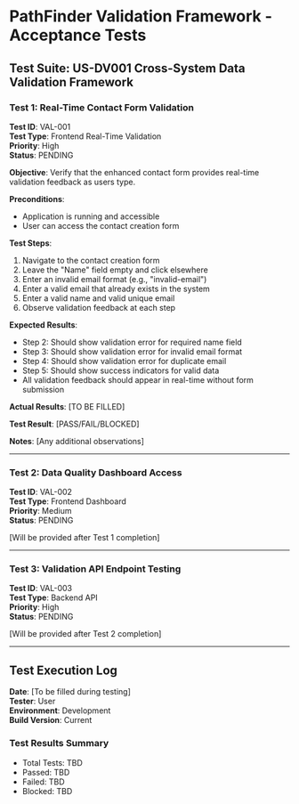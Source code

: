 # PathFinder Validation Framework - Acceptance Tests

## Test Suite: US-DV001 Cross-System Data Validation Framework

### Test 1: Real-Time Contact Form Validation

**Test ID**: VAL-001  
**Test Type**: Frontend Real-Time Validation  
**Priority**: High  
**Status**: PENDING  

**Objective**: Verify that the enhanced contact form provides real-time validation feedback as users type.

**Preconditions**: 
- Application is running and accessible
- User can access the contact creation form

**Test Steps**:
1. Navigate to the contact creation form
2. Leave the "Name" field empty and click elsewhere
3. Enter an invalid email format (e.g., "invalid-email")
4. Enter a valid email that already exists in the system
5. Enter a valid name and valid unique email
6. Observe validation feedback at each step

**Expected Results**:
- Step 2: Should show validation error for required name field
- Step 3: Should show validation error for invalid email format
- Step 4: Should show validation error for duplicate email
- Step 5: Should show success indicators for valid data
- All validation feedback should appear in real-time without form submission

**Actual Results**: [TO BE FILLED]

**Test Result**: [PASS/FAIL/BLOCKED]

**Notes**: [Any additional observations]

---

### Test 2: Data Quality Dashboard Access

**Test ID**: VAL-002  
**Test Type**: Frontend Dashboard  
**Priority**: Medium  
**Status**: PENDING  

[Will be provided after Test 1 completion]

---

### Test 3: Validation API Endpoint Testing

**Test ID**: VAL-003  
**Test Type**: Backend API  
**Priority**: High  
**Status**: PENDING  

[Will be provided after Test 2 completion]

---

## Test Execution Log

**Date**: [To be filled during testing]  
**Tester**: User  
**Environment**: Development  
**Build Version**: Current

### Test Results Summary
- Total Tests: TBD
- Passed: TBD  
- Failed: TBD
- Blocked: TBD